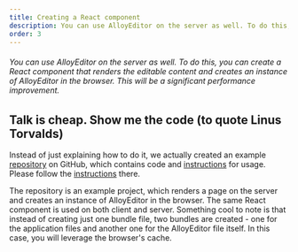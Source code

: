 ```yaml
---
title: Creating a React component
description: You can use AlloyEditor on the server as well. To do this, you can create a React component that renders the editable content and creates an instance of AlloyEditor in the browser. This will be a significant performance improvement.
order: 3
---
```


###### You can use AlloyEditor on the server as well. To do this, you can create a React component that renders the editable content and creates an instance of AlloyEditor in the browser. This will be a significant performance improvement.

## Talk is cheap. Show me the code (to quote Linus Torvalds)

Instead of just explaining how to do it, we actually created an example <a href="https://github.com/ipeychev/alloyeditor-react-component">repository</a> on GitHub, which contains code and <a href="https://github.com/ipeychev/alloyeditor-react-component/blob/master/README.md">instructions</a> for usage. Please follow the <a href="https://github.com/ipeychev/alloyeditor-react-component/blob/master/README.md">instructions</a> there.

The repository is an example project, which renders a page on the server and creates an instance of AlloyEditor in the browser. The same React component is used on both client and server. Something cool to note is that instead of creating just one bundle file, two bundles are created - one for the application files and another one for the AlloyEditor file itself. In this case, you will leverage the browser's cache.